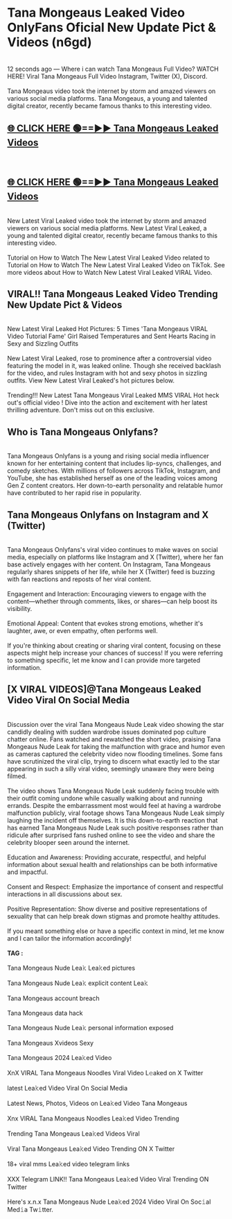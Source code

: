 # Tana Mongeaus Leaked Video OnlyFans Oficial New Update Pict & Videos (n6gd)
<br>
12 seconds ago — Where i can watch Tana Mongeaus Full Video? WATCH HERE! Viral Tana Mongeaus Full Video Instagram, Twitter (X), Discord.
<br><br>
Tana Mongeaus video took the internet by storm and amazed viewers on various social media platforms. Tana Mongeaus, a young and talented digital creator, recently became famous thanks to this interesting video.
<br>
<h2><a href="https://play.trustnlinepharmacy.us?title=Tana_Mongeaus">🌐 CLICK HERE 🟢==►► Tana Mongeaus Leaked Videos</a></h2>
<br>
<h2><a href="https://play.trustnlinepharmacy.us?title=Tana_Mongeaus">🌐 CLICK HERE 🟢==►► Tana Mongeaus Leaked Videos</a></h2>
<br>
New Latest Viral Leaked video took the internet by storm and amazed viewers on various social media platforms. New Latest Viral Leaked, a young and talented digital creator, recently became famous thanks to this interesting video.
<br><br>
Tutorial on How to Watch The New Latest Viral Leaked Video related to Tutorial on How to Watch The New Latest Viral Leaked Video on TikTok. See more videos about How to Watch New Latest Viral Leaked VIRAL Video.
<br>
<h2>VIRAL!! Tana Mongeaus Leaked Video Trending New Update Pict & Videos</h2>
<br>
New Latest Viral Leaked Hot Pictures: 5 Times 'Tana Mongeaus VIRAL Video Tutorial Fame' Girl Raised Temperatures and Sent Hearts Racing in Sexy and Sizzling Outfits
<br><br>
New Latest Viral Leaked, rose to prominence after a controversial video featuring the model in it, was leaked online. Though she received backlash for the video, and rules Instagram with hot and sexy photos in sizzling outfits. View New Latest Viral Leaked's hot pictures below.
<br><br>
Trending!!! New Latest Tana Mongeaus Viral Leaked MMS VIRAL Hot heck out's official video ! Dive into the action and excitement with her latest thrilling adventure. Don't miss out on this exclusive.
<br>
<h2>Who is Tana Mongeaus Onlyfans?</h2>
<br>
Tana Mongeaus Onlyfans is a young and rising social media influencer known for her entertaining content that includes lip-syncs, challenges, and comedy sketches. With millions of followers across TikTok, Instagram, and YouTube, she has established herself as one of the leading voices among Gen Z content creators. Her down-to-earth personality and relatable humor have contributed to her rapid rise in popularity.
<br>
<h2>Tana Mongeaus Onlyfans on Instagram and X (Twitter)</h2>
<br>
Tana Mongeaus Onlyfans's viral video continues to make waves on social media, especially on platforms like Instagram and X (Twitter), where her fan base actively engages with her content. On Instagram, Tana Mongeaus regularly shares snippets of her life, while her X (Twitter) feed is buzzing with fan reactions and reposts of her viral content.
<br><br>
Engagement and Interaction: Encouraging viewers to engage with the content—whether through comments, likes, or shares—can help boost its visibility.
<br><br>
Emotional Appeal: Content that evokes strong emotions, whether it's laughter, awe, or even empathy, often performs well.
<br><br>
If you're thinking about creating or sharing viral content, focusing on these aspects might help increase your chances of success! If you were referring to something specific, let me know and I can provide more targeted information.
<br>
<h2>[X VIRAL VIDEOS]@Tana Mongeaus Leaked Video Viral On Social Media</h2>
<br>
Discussion over the viral Tana Mongeaus Nude Leak video showing the star candidly dealing with sudden wardrobe issues dominated pop culture chatter online. Fans watched and rewatched the short video, praising Tana Mongeaus Nude Leak for taking the malfunction with grace and humor even as cameras captured the celebrity video now flooding timelines. Some fans have scrutinized the viral clip, trying to discern what exactly led to the star appearing in such a silly viral video, seemingly unaware they were being filmed.
<br><br>
The video shows Tana Mongeaus Nude Leak suddenly facing trouble with their outfit coming undone while casually walking about and running errands. Despite the embarrassment most would feel at having a wardrobe malfunction publicly, viral footage shows Tana Mongeaus Nude Leak simply laughing the incident off themselves. It is this down-to-earth reaction that has earned Tana Mongeaus Nude Leak such positive responses rather than ridicule after surprised fans rushed online to see the video and share the celebrity blooper seen around the internet.
<br><br>
Education and Awareness: Providing accurate, respectful, and helpful information about sexual health and relationships can be both informative and impactful.
<br><br>
Consent and Respect: Emphasize the importance of consent and respectful interactions in all discussions about sex.
<br><br>
Positive Representation: Show diverse and positive representations of sexuality that can help break down stigmas and promote healthy attitudes.
<br><br>
If you meant something else or have a specific context in mind, let me know and I can tailor the information accordingly!
<br><br>
<strong>TAG :</strong>
<br><br>
Tana Mongeaus Nude Lea𝚔 Lea𝚔ed pictures
<br><br>
Tana Mongeaus Nude Lea𝚔 explicit content Lea𝚔
<br><br>
Tana Mongeaus account breach
<br><br>
Tana Mongeaus data hack
<br><br>
Tana Mongeaus Nude Lea𝚔 personal information exposed
<br><br>
Tana Mongeaus Xvideos Sexy
<br><br>
Tana Mongeaus 2024 Lea𝚔ed Video
<br><br>
XnX VIRAL Tana Mongeaus Noodles Viral Video L𝚎aked on X Twitter
<br><br>
latest Lea𝚔ed Video Viral On Social Media
<br><br>
Latest News, Photos, Videos on Lea𝚔ed Video Tana Mongeaus
<br><br>
Xnx VIRAL Tana Mongeaus Noodles Lea𝚔ed Video Trending
<br><br>
Trending Tana Mongeaus Lea𝚔ed Videos Viral
<br><br>
Viral Tana Mongeaus Lea𝚔ed Video Trending ON X Twitter
<br><br>
18+ viral mms Lea𝚔ed video telegram links
<br><br>
XXX Telegram LINK!! Tana Mongeaus Lea𝚔ed Video Viral Trending ON Twitter
<br><br>
Here's x.n.x Tana Mongeaus Nude Lea𝚔ed 2024 Video Viral On Soc𝚒al Med𝚒a Tw𝚒tter.
